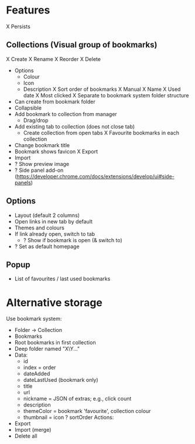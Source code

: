 # Features
X Persists

## Collections (Visual group of bookmarks)
X Create
X Rename
X Reorder
X Delete
- Options
  - Colour
  - Icon
  - Description
  X Sort order of bookmarks
    X Manual
    X Name
    X Used date
    X Most clicked
X Separate to bookmark system folder structure
- Can create from bookmark folder
- Collapsible
- Add bookmark to collection from manager
  - Drag/drop
- Add existing tab to collection (does not close tab)
  - Create collection from open tabs
X Favourite bookmarks in each collection
- Change bookmark title
- Bookmark shows favicon
X Export
- Import
- ? Show preview image
- ? Side panel add-on (https://developer.chrome.com/docs/extensions/develop/ui#side-panels)

## Options
- Layout (default 2 columns)
- Open links in new tab by default
- Themes and colours
- If link already open, switch to tab
  - ? Show if bookmark is open (& switch to)
- ? Set as default homepage

## Popup
- List of favourites / last used bookmarks

# Alternative storage
Use bookmark system:
- Folder -> Collection
- Bookmarks
- Root bookmarks in first collection
- Deep folder named "X\Y\..."
- Data:
  - id
  - index = order
  - dateAdded
  - dateLastUsed (bookmark only)
  - title
  - url
  - nickname = JSON of extras; e.g., click count
  - description
  - themeColor = bookmark 'favourite', collection colour
  - thumbnail = icon
  ? sortOrder
Actions:
- Export
- Import (merge)
- Delete all